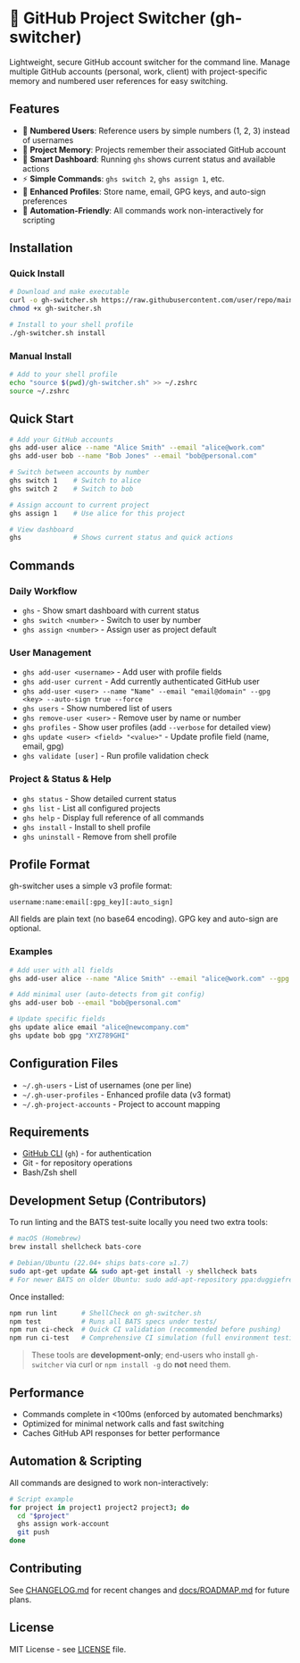 # 🎯 GitHub Project Switcher (gh-switcher)

Lightweight, secure GitHub account switcher for the command line. Manage multiple GitHub accounts (personal, work, client) with project-specific memory and numbered user references for easy switching.

## Features

- 🔢 **Numbered Users**: Reference users by simple numbers (1, 2, 3) instead of usernames
- 📁 **Project Memory**: Projects remember their associated GitHub account
- 🎯 **Smart Dashboard**: Running `ghs` shows current status and available actions
- ⚡ **Simple Commands**: `ghs switch 2`, `ghs assign 1`, etc.
- 🔐 **Enhanced Profiles**: Store name, email, GPG keys, and auto-sign preferences
- 🤖 **Automation-Friendly**: All commands work non-interactively for scripting

## Installation

### Quick Install

```bash
# Download and make executable
curl -o gh-switcher.sh https://raw.githubusercontent.com/user/repo/main/gh-switcher.sh
chmod +x gh-switcher.sh

# Install to your shell profile
./gh-switcher.sh install
```

### Manual Install

```bash
# Add to your shell profile
echo "source $(pwd)/gh-switcher.sh" >> ~/.zshrc
source ~/.zshrc
```

## Quick Start

```bash
# Add your GitHub accounts
ghs add-user alice --name "Alice Smith" --email "alice@work.com"
ghs add-user bob --name "Bob Jones" --email "bob@personal.com"

# Switch between accounts by number
ghs switch 1    # Switch to alice
ghs switch 2    # Switch to bob

# Assign account to current project
ghs assign 1    # Use alice for this project

# View dashboard
ghs             # Shows current status and quick actions
```

## Commands

### Daily Workflow

- `ghs` - Show smart dashboard with current status
- `ghs switch <number>` - Switch to user by number
- `ghs assign <number>` - Assign user as project default

### User Management

- `ghs add-user <username>` - Add user with profile fields
- `ghs add-user current` - Add currently authenticated GitHub user
- `ghs add-user <user> --name "Name" --email "email@domain" --gpg <key> --auto-sign true --force`
- `ghs users` - Show numbered list of users
- `ghs remove-user <user>` - Remove user by name or number
- `ghs profiles` - Show user profiles (add `--verbose` for detailed view)
- `ghs update <user> <field> "<value>"` - Update profile field (name, email, gpg)
- `ghs validate [user]` - Run profile validation check

### Project & Status & Help

- `ghs status` - Show detailed current status
- `ghs list` - List all configured projects
- `ghs help` - Display full reference of all commands
- `ghs install` - Install to shell profile
- `ghs uninstall` - Remove from shell profile

## Profile Format

gh-switcher uses a simple v3 profile format:

```
username:name:email[:gpg_key][:auto_sign]
```

All fields are plain text (no base64 encoding). GPG key and auto-sign are optional.

### Examples

```bash
# Add user with all fields
ghs add-user alice --name "Alice Smith" --email "alice@work.com" --gpg "ABC123DEF" --auto-sign true

# Add minimal user (auto-detects from git config)
ghs add-user bob --email "bob@personal.com"

# Update specific fields
ghs update alice email "alice@newcompany.com"
ghs update bob gpg "XYZ789GHI"
```

## Configuration Files

- `~/.gh-users` - List of usernames (one per line)
- `~/.gh-user-profiles` - Enhanced profile data (v3 format)
- `~/.gh-project-accounts` - Project to account mapping

## Requirements

- [GitHub CLI](https://cli.github.com/) (`gh`) - for authentication
- Git - for repository operations
- Bash/Zsh shell

## Development Setup (Contributors)

To run linting and the BATS test-suite locally you need two extra tools:

```bash
# macOS (Homebrew)
brew install shellcheck bats-core

# Debian/Ubuntu (22.04+ ships bats-core ≥1.7)
sudo apt-get update && sudo apt-get install -y shellcheck bats
# For newer BATS on older Ubuntu: sudo add-apt-repository ppa:duggiefresh/bats && sudo apt-get install bats-core
```

Once installed:

```bash
npm run lint      # ShellCheck on gh-switcher.sh
npm test          # Runs all BATS specs under tests/
npm run ci-check  # Quick CI validation (recommended before pushing)
npm run ci-test   # Comprehensive CI simulation (full environment testing)
```

> These tools are **development-only**; end-users who install `gh-switcher` via
> curl or `npm install -g` do **not** need them.

## Performance

- Commands complete in <100ms (enforced by automated benchmarks)
- Optimized for minimal network calls and fast switching
- Caches GitHub API responses for better performance

## Automation & Scripting

All commands are designed to work non-interactively:

```bash
# Script example
for project in project1 project2 project3; do
  cd "$project"
  ghs assign work-account
  git push
done
```

## Contributing

See [CHANGELOG.md](CHANGELOG.md) for recent changes and [docs/ROADMAP.md](docs/ROADMAP.md) for future plans.

## License

MIT License - see [LICENSE](LICENSE) file.
